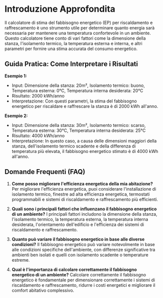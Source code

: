 # Introduzione Approfondita
Il calcolatore di stima del fabbisogno energetico (EP) per riscaldamento e raffrescamento è uno strumento utile per determinare quanto energia sarà necessaria per mantenere una temperatura confortevole in un ambiente. Questo calcolatore tiene conto di vari fattori come la dimensione della stanza, l'isolamento termico, la temperatura esterna e interna, e altri parametri per fornire una stima accurata del consumo energetico.

## Guida Pratica: Come Interpretare i Risultati
**Esempio 1:**
- Input: Dimensione della stanza: 20m², Isolamento termico: buono, Temperatura esterna: 0°C, Temperatura interna desiderata: 20°C
- Risultato: 2000 kWh/anno
- Interpretazione: Con questi parametri, la stima del fabbisogno energetico per riscaldare e raffrescare la stanza è di 2000 kWh all'anno.

**Esempio 2:**
- Input: Dimensione della stanza: 30m², Isolamento termico: scarso, Temperatura esterna: 30°C, Temperatura interna desiderata: 25°C
- Risultato: 4000 kWh/anno
- Interpretazione: In questo caso, a causa delle dimensioni maggiori della stanza, dell'isolamento termico scadente e della differenza di temperatura più elevata, il fabbisogno energetico stimato è di 4000 kWh all'anno.

## Domande Frequenti (FAQ)
1. **Come posso migliorare l'efficienza energetica della mia abitazione?**
   Per migliorare l'efficienza energetica, puoi considerare l'installazione di isolamento termico, finestre ad alta efficienza energetica, termostati programmabili e sistemi di riscaldamento e raffrescamento più efficienti.

2. **Quali sono i principali fattori che influenzano il fabbisogno energetico di un ambiente?**
   I principali fattori includono la dimensione della stanza, l'isolamento termico, la temperatura esterna, la temperatura interna desiderata, l'orientamento dell'edificio e l'efficienza dei sistemi di riscaldamento e raffrescamento.

3. **Quanto può variare il fabbisogno energetico in base alle diverse condizioni?**
   Il fabbisogno energetico può variare notevolmente in base alle condizioni specifiche dell'ambiente, con differenze significative tra ambienti ben isolati e quelli con isolamento scadente o temperature estreme.

4. **Qual è l'importanza di calcolare correttamente il fabbisogno energetico di un ambiente?**
   Calcolare correttamente il fabbisogno energetico è fondamentale per dimensionare correttamente i sistemi di riscaldamento e raffrescamento, ridurre i costi energetici e migliorare il comfort abitativo complessivo.